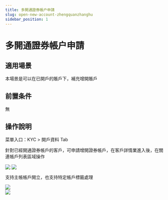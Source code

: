 ```yaml
---
title: 多開通證券帳户申請
slug: open-new-account-zhengquanzhanghu
sidebar_position: 1
---
```



# 多開通證券帳户申請

## 適用場景

本場景是可以在已開戶的賬戶下，補充增開賬戶

## 前置条件

無

## 操作說明

菜單入口：KYC &gt; 開戶資料 Tab

針對已經開通證券帳戶的客戶，可申請增開證券帳戶，在客戶詳情業進入後，在關連帳戶列表區域操作

<img src="/assets/VBWbbocYVou6GgxLbRhcfeLdnqh.png" src-width="3222" src-height="1592" align="center"/>

<img src="/assets/WQS5baoUUojMbcx8jSNcKtkFnbh.png" src-width="3236" src-height="1630" align="center"/>

支持主帳帳戶開立，也支持特定帳戶標籤處理

<div class="grid gap-3 grid-cols-2">
<div>
<img src="/assets/T5V7bsn4KoSZm9xZJRkc2qWWn2f.png" src-width="1022" src-height="584" align="center"/>
</div>
<div>
<img src="/assets/JaXJbIFE0ooRjrxPvqCcxAzln4f.png" src-width="1018" src-height="590" align="center"/>
</div>
</div>

